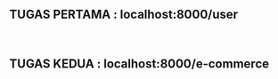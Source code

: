 <h2>TUGAS PERTAMA : localhost:8000/user</h2>
<br />
<h2>TUGAS KEDUA : localhost:8000/e-commerce</h2>
